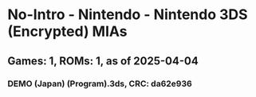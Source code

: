 # No-Intro - Nintendo - Nintendo 3DS (Encrypted) MIAs
## Games: 1, ROMs: 1, as of 2025-04-04

### DEMO (Japan) (Program).3ds, CRC: da62e936
